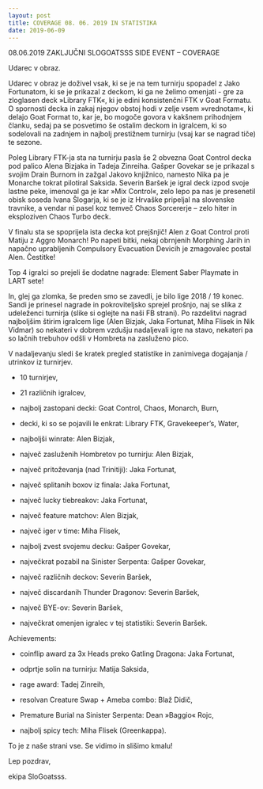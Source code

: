 ```yaml
---
layout: post
title: COVERAGE 08. 06. 2019 IN STATISTIKA
date: 2019-06-09
---
```


08.06.2019 ZAKLJUČNI SLOGOATSSS SIDE EVENT – COVERAGE

Udarec v obraz.

Udarec v obraz je doživel vsak, ki se je na tem turnirju spopadel z Jako Fortunatom, ki se je prikazal z deckom, ki ga ne želimo omenjati - gre za zloglasen deck »Library FTK«, ki je edini konsistenčni FTK v Goat Formatu. O spornosti decka in zakaj njegov obstoj hodi v zelje vsem »vrednotam«, ki delajo Goat Format to, kar je, bo mogoče govora v kakšnem prihodnjem članku, sedaj pa se posvetimo še ostalim deckom in igralcem, ki so sodelovali na zadnjem in najbolj prestižnem turnirju (vsaj kar se nagrad tiče) te sezone.

Poleg Library FTK-ja sta na turnirju pasla še 2 obvezna Goat Control decka pod palico Alena Bizjaka in Tadeja Zinreiha. Gašper Govekar se je prikazal s svojim Drain Burnom in zažgal Jakovo knjižnico, namesto Nika pa je Monarche tokrat pilotiral Saksida. Severin Baršek je igral deck izpod svoje lastne peke, imenoval ga je kar »Mix Control«, zelo lepo pa nas je presenetil obisk soseda Ivana Šlogarja, ki se je iz Hrvaške pripeljal na slovenske travnike, a vendar ni pasel koz temveč Chaos Sorcererje – zelo hiter in eksploziven Chaos Turbo deck.

V finalu sta se spoprijela ista decka kot prejšnjič! Alen z Goat Control proti Matiju z Aggro Monarch! Po napeti bitki, nekaj obrnjenih Morphing Jarih in napačno uprabljenih Compulsory Evacuation Devicih je zmagovalec postal Alen. Čestitke!

Top 4 igralci so prejeli še dodatne nagrade: Element Saber Playmate in LART sete!

In, glej ga zlomka, še preden smo se zavedli, je bilo lige 2018 / 19 konec. Sandi je prinesel nagrade in pokroviteljsko sprejel prošnjo, naj se slika z udeleženci turnirja (slike si oglejte na naši FB strani). Po razdelitvi nagrad najboljšim štirim igralcem lige (Alen Bizjak, Jaka Fortunat, Miha Flisek in Nik Vidmar) so nekateri v dobrem vzdušju nadaljevali igre na stavo, nekateri pa so lačnih trebuhov odšli v Hombreta na zasluženo pico.

V nadaljevanju sledi še kratek pregled statistike in zanimivega dogajanja / utrinkov iz turnirjev.

- 10 turnirjev,

- 21 različnih igralcev,

- najbolj zastopani decki: Goat Control, Chaos, Monarch, Burn,

- decki, ki so se pojavili le enkrat: Library FTK, Gravekeeper’s, Water,

- najboljši winrate: Alen Bizjak,

- največ zasluženih Hombretov po turnirju: Alen Bizjak,

- največ pritoževanja (nad Trinitiji): Jaka Fortunat,

- največ splitanih boxov iz finala: Jaka Fortunat,

- največ lucky tiebreakov: Jaka Fortunat,

- največ feature matchov: Alen Bizjak,

- največ iger v time: Miha Flisek,

- najbolj zvest svojemu decku: Gašper Govekar,

- največkrat pozabil na Sinister Serpenta: Gašper Govekar,

- največ različnih deckov: Severin Baršek,

- največ discardanih Thunder Dragonov: Severin Baršek,

- največ BYE-ov: Severin Baršek,

- največkrat omenjen igralec v tej statistiki: Severin Baršek.

Achievements:

- coinflip award za 3x Heads preko Gatling Dragona: Jaka Fortunat,

- odprtje solin na turnirju: Matija Saksida,

- rage award: Tadej Zinreih,

- resolvan Creature Swap + Ameba combo: Blaž Didič,

- Premature Burial na Sinister Serpenta: Dean »Baggio« Rojc,

- najbolj spicy tech: Miha Flisek (Greenkappa).

To je z naše strani vse. Se vidimo in slišimo kmalu!

Lep pozdrav,

ekipa SloGoatsss.
